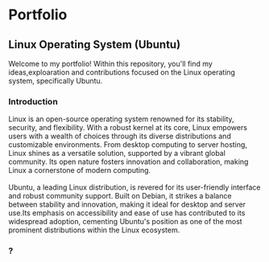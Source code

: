 # Portfolio
## Linux Operating System (Ubuntu)
Welcome to my portfolio! Within this repository, you'll find my ideas,exploaration and contributions focused on the Linux operating system, specifically Ubuntu.
### Introduction
Linux is an open-source operating system renowned for its stability, security, and flexibility. With a robust kernel at its core, Linux empowers users with a wealth of choices through its diverse distributions and customizable environments. From desktop computing to server hosting, Linux shines as a versatile solution, supported by a vibrant global community. Its open nature fosters innovation and collaboration, making Linux a cornerstone of modern computing.<br>
<br>
Ubuntu, a leading Linux distribution, is revered for its user-friendly interface and robust community support. Built on Debian, it strikes a balance between stability and innovation, making it ideal for desktop and server use.Its emphasis on accessibility and ease of use has contributed to its widespread adoption, cementing Ubuntu's position as one of the most prominent distributions within the Linux ecosystem.
### ?
